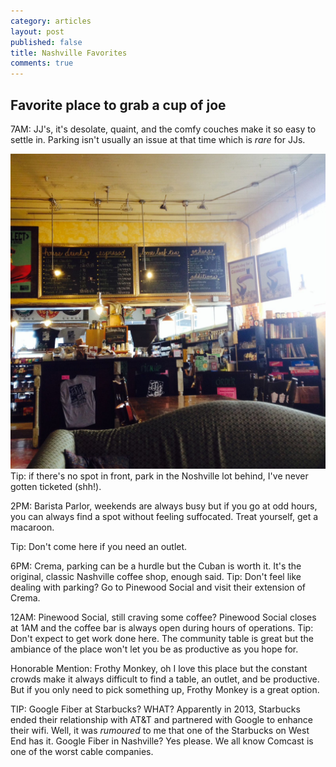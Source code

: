 ```yaml
---
category: articles
layout: post
published: false
title: Nashville Favorites
comments: true
---
```


## Favorite place to grab a cup of joe

7AM: JJ's, it's desolate, quaint, and the comfy couches make it so easy to settle in. Parking isn't usually an issue at that time which is _rare_ for JJs. 

![JJs.jpg](/images/JJs.jpg)
Tip: if there's no spot in front, park in the Noshville lot behind, I've never gotten ticketed (shh!). 

2PM: Barista Parlor, weekends are always busy but if you go at odd hours, you can always find a spot without feeling suffocated. Treat yourself, get a macaroon. 

Tip: Don't come here if you need an outlet. 

6PM: Crema, parking can be a hurdle but the Cuban is worth it. It's the original, classic Nashville coffee shop, enough said. 
Tip: Don't feel like dealing with parking? Go to Pinewood Social and visit their extension of Crema. 

12AM: Pinewood Social, still craving some coffee? Pinewood Social closes at 1AM and the coffee bar is always open during hours of operations. 
Tip: Don't expect to get work done here. The community table is great but the ambiance of the place won't let you be as productive as you hope for. 

Honorable Mention: Frothy Monkey, oh I love this place but the constant crowds make it always difficult to find a table, an outlet, and be productive. But if you only need to pick something up, Frothy Monkey is a great option. 

TIP: Google Fiber at Starbucks? WHAT? Apparently in 2013, Starbucks ended their relationship with AT&T and partnered with Google to enhance their wifi. Well, it was _rumoured_ to me that one of the Starbucks on West End has it. Google Fiber in Nashville? Yes please. We all know Comcast is one of the worst cable companies.